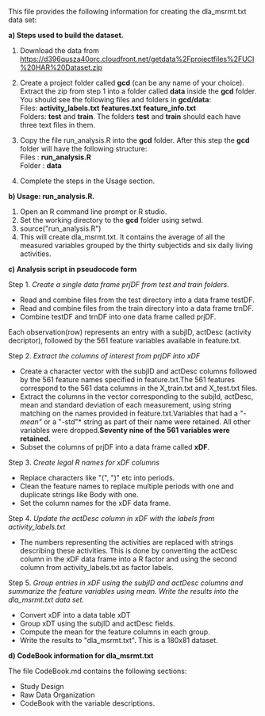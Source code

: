 This file provides the following information for creating the dla_msrmt.txt data set:

**a) Steps used to build the dataset.**

1. Download the data from https://d396qusza40orc.cloudfront.net/getdata%2Fprojectfiles%2FUCI%20HAR%20Dataset.zip

2. Create a project folder called **gcd** (can be any name of your choice). Extract the zip  from step 1 into a folder called **data** inside the **gcd** folder. You should see the following files and folders in **gcd/data**:  
Files: **activity_labels.txt**   **features.txt**    **feature_info.txt**  
Folders: **test**  and **train**. The folders **test** and **train** should each have three text files in them.  

3. Copy the file run_analysis.R into the **gcd** folder. After this step the **gcd** folder will have the following structure:  
Files : **run_analysis.R**  
Folder : **data**

4. Complete the steps in the Usage section.


**b) Usage: run_analysis.R.**

1. Open an R command line prompt or R studio.
2. Set the working directory to the **gcd** folder using setwd.
3. source("run_analysis.R")
4. This will create dla_msrmt.txt. It contains the average of all the measured variables grouped by the thirty subjectids and six daily living activities.

**c) Analysis script in pseudocode form**

Step 1.  *Create a single data frame prjDF from test and train folders.*

* Read and combine files from the test directory into a data frame testDF.
* Read and combine files from the train directory into a data frame trnDF.
* Combine testDF and trnDF into one data frame called prjDF. 

Each observation(row) represents an entry with a subjID, actDesc (activity decriptor), followed by the 561 feature variables available in feature.txt.

Step 2.  *Extract the columns of interest from prjDF into xDF*

* Create a character vector with the subjID and actDesc columns followed by the 561 feature names specified in feature.txt.The 561 features correspond to the 561 data columns in the X_train.txt and X_test.txt files.
* Extract the columns in the vector corresponding to the subjId, actDesc, mean and standard deviation of each measurement, using string matching on the names provided in feature.txt.Variables that had a *"-mean"* or a "-std"* string as part of their name were retained. All other variables were dropped.**Seventy nine of the 561 variables were retained.**
* Subset the columns of prjDF into a data frame called **xDF**.

Step 3.  *Create legal R names for xDF columns*

* Replace characters like "(", ")" etc into periods. 
* Clean the feature names to replace multiple periods with one and duplicate strings like Body with one.
* Set the column names for the xDF data frame.

Step 4.  *Update the actDesc column in xDF with the labels from activity_labels.txt*

* The numbers representing the activities are replaced with strings describing these activities. This is done by converting the actDesc column in the xDF data frame into a R factor and using the second column from activity_labels.txt as factor labels.

Step 5. *Group entries in xDF using the subjID and actDesc columns and summarize the feature variables using mean. Write the results into the dla_msrmt.txt data set.*

* Convert xDF into a data table xDT
* Group xDT using the subjID and actDesc fields.
* Compute the mean for the feature columns in each group.
* Write the results to "dla_msrmt.txt". This is a 180x81 dataset.


**d) CodeBook information for dla_msrmt.txt**

The file CodeBook.md contains the following sections:

* Study Design
* Raw Data Organization
* CodeBook with the variable descriptions.

